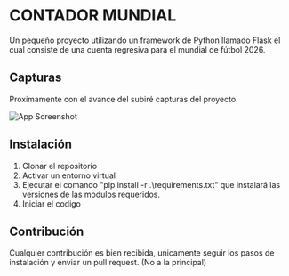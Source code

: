 # CONTADOR MUNDIAL

Un pequeño proyecto utilizando un framework de Python llamado Flask el cual consiste de una cuenta regresiva para el mundial de fútbol 2026.


## Capturas
Proximamente con el avance del subiré capturas del proyecto.

![App Screenshot](https://via.placeholder.com/468x300?text=App+Screenshot+Here)


## Instalación

1. Clonar el repositorio 
2. Activar un entorno virtual 
3. Ejecutar el comando "pip install -r .\requirements.txt" que instalará las versiones de las modulos requeridos.
4. Iniciar el codigo

    
## Contribución

Cualquier contribución es bien recibida, unicamente seguir los pasos de instalación y enviar un pull request.
(No a la principal)

